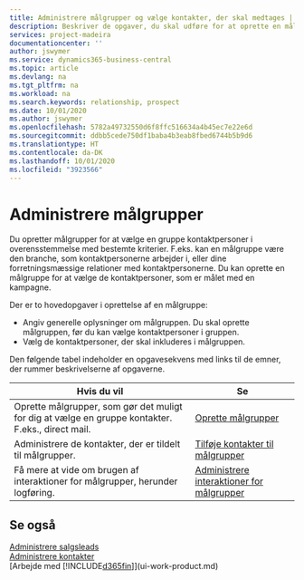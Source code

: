 ```yaml
---
title: Administrere målgrupper og vælge kontakter, der skal medtages | Microsoft Docs
description: Beskriver de opgaver, du skal udføre for at oprette en målgruppe og vælge en gruppe kontaktpersoner ud fra bestemte kriterier, f.eks. kontaktpersoner i en bestemt branche, du vil målrette din henvendelse til.
services: project-madeira
documentationcenter: ''
author: jswymer
ms.service: dynamics365-business-central
ms.topic: article
ms.devlang: na
ms.tgt_pltfrm: na
ms.workload: na
ms.search.keywords: relationship, prospect
ms.date: 10/01/2020
ms.author: jswymer
ms.openlocfilehash: 5782a49732550d6f8ffc516634a4b45ec7e22e6d
ms.sourcegitcommit: ddbb5cede750df1baba4b3eab8fbed6744b5b9d6
ms.translationtype: HT
ms.contentlocale: da-DK
ms.lasthandoff: 10/01/2020
ms.locfileid: "3923566"
---
```

# <a name="managing-segments"></a>Administrere målgrupper
Du opretter målgrupper for at vælge en gruppe kontaktpersoner i overensstemmelse med bestemte kriterier. F.eks. kan en målgruppe være den branche, som kontaktpersonerne arbejder i, eller dine forretningsmæssige relationer med kontaktpersonerne. Du kan oprette en målgruppe for at vælge de kontaktpersoner, som er målet med en kampagne.

Der er to hovedopgaver i oprettelse af en målgruppe:

* Angiv generelle oplysninger om målgruppen. Du skal oprette målgruppen, før du kan vælge kontaktpersoner i gruppen.
* Vælg de kontaktpersoner, der skal inkluderes i målgruppen.

Den følgende tabel indeholder en opgavesekvens med links til de emner, der rummer beskrivelserne af opgaverne.

| Hvis du vil | Se |
| --- | --- |
| Oprette målgrupper, som gør det muligt for dig at vælge en gruppe kontakter. F.eks., direct mail. |[Oprette målgrupper](marketing-how-create-segment.md) |
| Administrere de kontakter, der er tildelt til målgrupper. |[Tilføje kontakter til målgrupper](marketing-add-contact-segment.md) |
| Få mere at vide om brugen af interaktioner for målgrupper, herunder logføring. |[Administrere interaktioner for målgrupper](marketing-interaction-segments.md) |

## <a name="see-also"></a>Se også
[Administrere salgsleads](marketing-manage-sales-opportunities.md)  
[Administrere kontakter](marketing-contacts.md)  
[Arbejde med [!INCLUDE[d365fin](includes/d365fin_md.md)]](ui-work-product.md)
